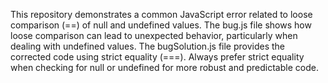 This repository demonstrates a common JavaScript error related to loose comparison (==) of null and undefined values. The bug.js file shows how loose comparison can lead to unexpected behavior, particularly when dealing with undefined values. The bugSolution.js file provides the corrected code using strict equality (===).  Always prefer strict equality when checking for null or undefined for more robust and predictable code.